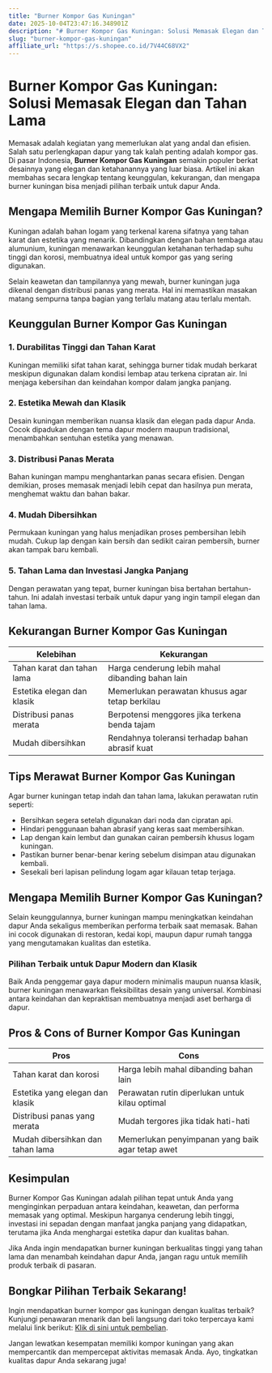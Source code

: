 ```yaml
---
title: "Burner Kompor Gas Kuningan"
date: 2025-10-04T23:47:16.348901Z
description: "# Burner Kompor Gas Kuningan: Solusi Memasak Elegan dan Tahan Lama..."
slug: "burner-kompor-gas-kuningan"
affiliate_url: "https://s.shopee.co.id/7V44C68VX2"
---
```

# Burner Kompor Gas Kuningan: Solusi Memasak Elegan dan Tahan Lama

Memasak adalah kegiatan yang memerlukan alat yang andal dan efisien. Salah satu perlengkapan dapur yang tak kalah penting adalah kompor gas. Di pasar Indonesia, **Burner Kompor Gas Kuningan** semakin populer berkat desainnya yang elegan dan ketahanannya yang luar biasa. Artikel ini akan membahas secara lengkap tentang keunggulan, kekurangan, dan mengapa burner kuningan bisa menjadi pilihan terbaik untuk dapur Anda.

## Mengapa Memilih Burner Kompor Gas Kuningan?

Kuningan adalah bahan logam yang terkenal karena sifatnya yang tahan karat dan estetika yang menarik. Dibandingkan dengan bahan tembaga atau alumunium, kuningan menawarkan keunggulan ketahanan terhadap suhu tinggi dan korosi, membuatnya ideal untuk kompor gas yang sering digunakan.

Selain keawetan dan tampilannya yang mewah, burner kuningan juga dikenal dengan distribusi panas yang merata. Hal ini memastikan masakan matang sempurna tanpa bagian yang terlalu matang atau terlalu mentah.

## Keunggulan Burner Kompor Gas Kuningan

### 1. Durabilitas Tinggi dan Tahan Karat
Kuningan memiliki sifat tahan karat, sehingga burner tidak mudah berkarat meskipun digunakan dalam kondisi lembap atau terkena cipratan air. Ini menjaga kebersihan dan keindahan kompor dalam jangka panjang.

### 2. Estetika Mewah dan Klasik
Desain kuningan memberikan nuansa klasik dan elegan pada dapur Anda. Cocok dipadukan dengan tema dapur modern maupun tradisional, menambahkan sentuhan estetika yang menawan.

### 3. Distribusi Panas Merata
Bahan kuningan mampu menghantarkan panas secara efisien. Dengan demikian, proses memasak menjadi lebih cepat dan hasilnya pun merata, menghemat waktu dan bahan bakar.

### 4. Mudah Dibersihkan
Permukaan kuningan yang halus menjadikan proses pembersihan lebih mudah. Cukup lap dengan kain bersih dan sedikit cairan pembersih, burner akan tampak baru kembali.

### 5. Tahan Lama dan Investasi Jangka Panjang
Dengan perawatan yang tepat, burner kuningan bisa bertahan bertahun-tahun. Ini adalah investasi terbaik untuk dapur yang ingin tampil elegan dan tahan lama.

## Kekurangan Burner Kompor Gas Kuningan

| Kelebihan | Kekurangan |
| --- | --- |
| Tahan karat dan tahan lama | Harga cenderung lebih mahal dibanding bahan lain |
| Estetika elegan dan klasik | Memerlukan perawatan khusus agar tetap berkilau |
| Distribusi panas merata | Berpotensi menggores jika terkena benda tajam |
| Mudah dibersihkan | Rendahnya toleransi terhadap bahan abrasif kuat |

## Tips Merawat Burner Kompor Gas Kuningan

Agar burner kuningan tetap indah dan tahan lama, lakukan perawatan rutin seperti:

- Bersihkan segera setelah digunakan dari noda dan cipratan api.
- Hindari penggunaan bahan abrasif yang keras saat membersihkan.
- Lap dengan kain lembut dan gunakan cairan pembersih khusus logam kuningan.
- Pastikan burner benar-benar kering sebelum disimpan atau digunakan kembali.
- Sesekali beri lapisan pelindung logam agar kilauan tetap terjaga.

## Mengapa Memilih Burner Kompor Gas Kuningan?

Selain keunggulannya, burner kuningan mampu meningkatkan keindahan dapur Anda sekaligus memberikan performa terbaik saat memasak. Bahan ini cocok digunakan di restoran, kedai kopi, maupun dapur rumah tangga yang mengutamakan kualitas dan estetika.

### Pilihan Terbaik untuk Dapur Modern dan Klasik

Baik Anda penggemar gaya dapur modern minimalis maupun nuansa klasik, burner kuningan menawarkan fleksibilitas desain yang universal. Kombinasi antara keindahan dan kepraktisan membuatnya menjadi aset berharga di dapur.

## Pros & Cons of Burner Kompor Gas Kuningan

| Pros | Cons |
| --- | --- |
| Tahan karat dan korosi | Harga lebih mahal dibanding bahan lain |
| Estetika yang elegan dan klasik | Perawatan rutin diperlukan untuk kilau optimal |
| Distribusi panas yang merata | Mudah tergores jika tidak hati-hati |
| Mudah dibersihkan dan tahan lama | Memerlukan penyimpanan yang baik agar tetap awet |

## Kesimpulan

Burner Kompor Gas Kuningan adalah pilihan tepat untuk Anda yang menginginkan perpaduan antara keindahan, keawetan, dan performa memasak yang optimal. Meskipun harganya cenderung lebih tinggi, investasi ini sepadan dengan manfaat jangka panjang yang didapatkan, terutama jika Anda menghargai estetika dapur dan kualitas bahan.

Jika Anda ingin mendapatkan burner kuningan berkualitas tinggi yang tahan lama dan menambah keindahan dapur Anda, jangan ragu untuk memilih produk terbaik di pasaran.

## Bongkar Pilihan Terbaik Sekarang!

Ingin mendapatkan burner kompor gas kuningan dengan kualitas terbaik? Kunjungi penawaran menarik dan beli langsung dari toko terpercaya kami melalui link berikut: [Klik di sini untuk pembelian](https://s.shopee.co.id/7V44C68VX2).

Jangan lewatkan kesempatan memiliki kompor kuningan yang akan mempercantik dan mempercepat aktivitas memasak Anda. Ayo, tingkatkan kualitas dapur Anda sekarang juga!